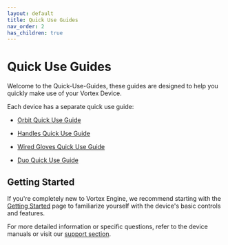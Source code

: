 ```yaml
---
layout: default
title: Quick Use Guides
nav_order: 2
has_children: true
---
```


# Quick Use Guides

Welcome to the Quick-Use-Guides, these guides are designed to help you quickly make use of your Vortex Device.

Each device has a separate quick use guide:

 - [Orbit Quick Use Guide](orbit_quick_use.html)

 - [Handles Quick Use Guide](handle_quick_use.html)

 - [Wired Gloves Quick Use Guide](gloves_quick_use.html)

 - [Duo Quick Use Guide](duo_quick_use.html)

## Getting Started

If you're completely new to Vortex Engine, we recommend starting with the [Getting Started](getting_started.html) page to familiarize yourself with the device's basic controls and features.

For more detailed information or specific questions, refer to the device manuals or visit our [support section](support.html).


